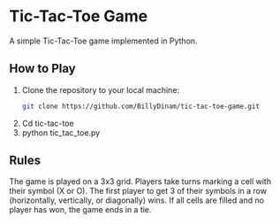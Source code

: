 # Tic-Tac-Toe Game

A simple Tic-Tac-Toe game implemented in Python.

## How to Play

1. Clone the repository to your local machine:
   ```bash
   git clone https://github.com/BillyDinam/tic-tac-toe-game.git
2. Cd tic-tac-toe
3. python tic_tac_toe.py

## Rules
The game is played on a 3x3 grid.
Players take turns marking a cell with their symbol (X or O).
The first player to get 3 of their symbols in a row (horizontally, vertically, or diagonally) wins.
If all cells are filled and no player has won, the game ends in a tie.
